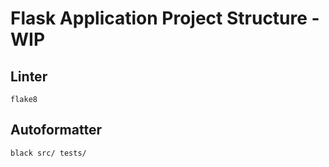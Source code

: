 # Flask Application Project Structure - WIP

## Linter

`flake8`

## Autoformatter

`black src/ tests/`
